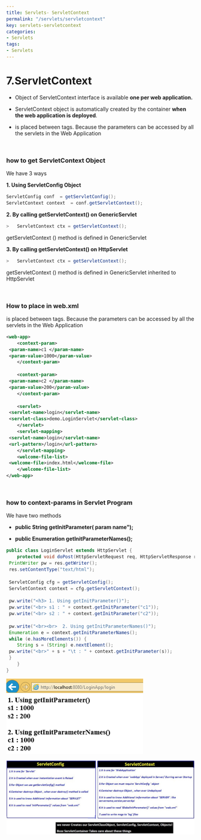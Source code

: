 ```yaml
---
title: Servlets- ServletContext
permalink: "/servlets/servletcontext"
key: servlets-servletcontext
categories:
- Servlets
tags:
- Servlets
---
```


7.ServletContext
================================================

-   Object of ServletContext interface is available **one per web application.**

-   ServletContext object is automatically created by the container **when the
    web application is deployed**.

-   <context-param> is placed between <web-app> tags. Because the parameters
    can be accessed by all the servlets in the Web Application


<br>

### how to get ServletContext Object

We have 3 ways

**1. Using ServletConfig Object**
```java
ServletConfig conf 	= getServletConfig();
ServletContext context 	= conf.getServletContext();
```


**2. By calling getServletContext() on GenericServlet**
```java
>   ServletContext ctx = getServletContext();
```
getServletContext () method is defined in GenericServlet



**3. By calling getServletContext() on HttpServlet**
```java
>   ServletContext ctx = getServletContext();
```
getServletContext () method is defined in GenericServlet inherited to
HttpServlet


<br>


### How to place <context-param> in web.xml

<context-param> is placed between <web-app> tags. Because the parameters can
be accessed by all the servlets in the Web Application
```xml
<web-app>
	<context-param>
 <param-name>c1 </param-name>
 <param-value>1000</param-value>
	</context-param>

	<context-param>
 <param-name>c2 </param-name>
 <param-value>200</param-value>
	</context-param>

	<servlet>
 <servlet-name>login</servlet-name>
 <servlet-class>demo.LoginServlet</servlet-class>
	</servlet>
	<servlet-mapping>
 <servlet-name>login</servlet-name>
 <url-pattern>/login</url-pattern>
	</servlet-mapping>
	<welcome-file-list>
 <welcome-file>index.html</welcome-file>
	</welcome-file-list>
</web-app>
```
 
<br>


### how to context-params in Servlet Program

We have two methods

-   **public String getInitParameter(  param name");**

-   **public Enumeration getInitParameterNames();**

```java
public class LoginServlet extends HttpServlet {
	protected void doPost(HttpServletRequest req, HttpServletResponse res) throws ServletException, IOException {
 PrintWriter pw = res.getWriter();
 res.setContentType("text/html");

 ServletConfig cfg = getServletConfig();
 ServletContext context = cfg.getServletContext();

 pw.write("<h3> 1. Using getInitParameter()");
 pw.write("<br> s1 : " + context.getInitParameter("c1"));
 pw.write("<br> s2 : " + context.getInitParameter("c2"));

 pw.write("<br><br>  2. Using getInitParameterNames()");
 Enumeration e = context.getInitParameterNames();
 while (e.hasMoreElements()) {
 	String s = (String) e.nextElement();
 pw.write("<br>" + s + "\t : " + context.getInitParameter(s));
 }
	}
}
```
![](media/b76e764c6c7ac8d46c08686f6d5cc9d0.png)


![D:\\Books\\SERVLETS\\PICS\\16.ServleConfg - ServleContxt - Copy.JPG](media/aa07efbb42b369d1a641312d0e83d587.jpg)
